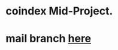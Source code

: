 # coindex Mid-Project.

# mail branch <a href="https://github.com/gurelbs/coindex/tree/main">here</a>
